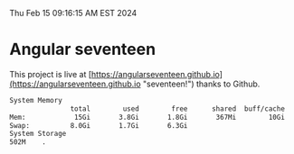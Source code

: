 Thu Feb 15 09:16:15 AM EST 2024

# Angular seventeen


This project is live at [https://angularseventeen.github.io](https://angularseventeen.github.io "seventeen!") thanks to Github.

```bash
System Memory
               total        used        free      shared  buff/cache   available
Mem:            15Gi       3.8Gi       1.8Gi       367Mi        10Gi        11Gi
Swap:          8.0Gi       1.7Gi       6.3Gi
System Storage
502M	.
